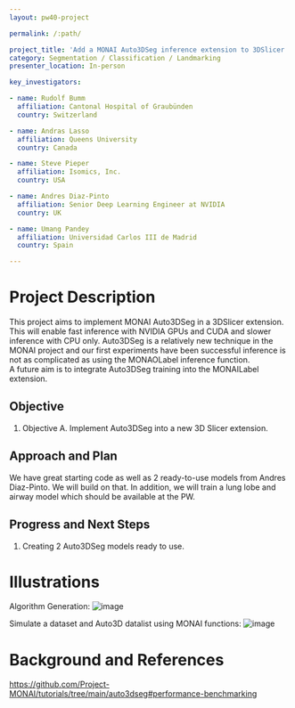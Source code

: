 ```yaml
---
layout: pw40-project

permalink: /:path/

project_title: 'Add a MONAI Auto3DSeg inference extension to 3DSlicer '
category: Segmentation / Classification / Landmarking
presenter_location: In-person

key_investigators:

- name: Rudolf Bumm
  affiliation: Cantonal Hospital of Graubünden
  country: Switzerland

- name: Andras Lasso
  affiliation: Queens University
  country: Canada

- name: Steve Pieper
  affiliation: Isomics, Inc.
  country: USA

- name: Andres Diaz-Pinto
  affiliation: Senior Deep Learning Engineer at NVIDIA
  country: UK

- name: Umang Pandey
  affiliation: Universidad Carlos III de Madrid
  country: Spain    

---
```


# Project Description

<!-- Add a short paragraph describing the project. -->

This project aims to implement MONAI Auto3DSeg in a 3DSlicer extension. This will enable fast inference with NVIDIA GPUs and CUDA and slower inference with CPU only.
Auto3DSeg is a relatively new technique in the MONAI project and our first experiments have been successful inference is not as complicated as using the MONAOLabel inference function.\
A future aim is to integrate Auto3DSeg training into the MONAILabel extension.

## Objective

<!-- Describe here WHAT you would like to achieve (what you will have as end result). -->

1.  Objective A. Implement Auto3DSeg into a new 3D Slicer extension.

## Approach and Plan

<!-- Describe here HOW you would like to achieve the objectives stated above. -->

We have great starting code as well as 2 ready-to-use models from Andres Diaz-Pinto. We will build on that.
In addition, we will train a lung lobe and airway model which should be available at the PW.

## Progress and Next Steps

<!-- Update this section as you make progress, describing of what you have ACTUALLY DONE.
     If there are specific steps that you could not complete then you can describe them here, too. -->

1.  Creating 2 Auto3DSeg models ready to use.

# Illustrations

<!-- Add pictures and links to videos that demonstrate what has been accomplished. -->

Algorithm Generation:
![image](https://github.com/NA-MIC/ProjectWeek/assets/18140094/286ae610-4ab7-4352-ac80-ab4d2c4773c1)

Simulate a dataset and Auto3D datalist using MONAI functions:
![image](https://github.com/NA-MIC/ProjectWeek/assets/18140094/6208629d-5a2f-4c39-a98a-0b0a98367546)

# Background and References

<!-- If you developed any software, include link to the source code repository.
     If possible, also add links to sample data, and to any relevant publications. -->

<https://github.com/Project-MONAI/tutorials/tree/main/auto3dseg#performance-benchmarking>
